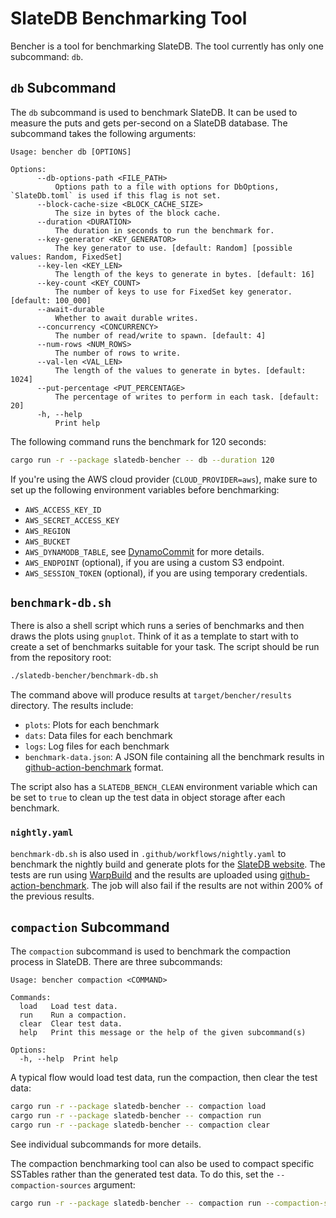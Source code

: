 # SlateDB Benchmarking Tool

Bencher is a tool for benchmarking SlateDB. The tool currently has only one
subcommand: `db`.

## `db` Subcommand

The `db` subcommand is used to benchmark SlateDB. It can be used to measure the
puts and gets per-second on a SlateDB database. The subcommand takes the following
arguments:

```
Usage: bencher db [OPTIONS]

Options:
      --db-options-path <FILE_PATH>
          Options path to a file with options for DbOptions, `SlateDb.toml` is used if this flag is not set.
      --block-cache-size <BLOCK_CACHE_SIZE>
          The size in bytes of the block cache.
      --duration <DURATION>
          The duration in seconds to run the benchmark for.
      --key-generator <KEY_GENERATOR>
          The key generator to use. [default: Random] [possible values: Random, FixedSet]
      --key-len <KEY_LEN>
          The length of the keys to generate in bytes. [default: 16]
      --key-count <KEY_COUNT>
          The number of keys to use for FixedSet key generator. [default: 100_000]
      --await-durable
          Whether to await durable writes.
      --concurrency <CONCURRENCY>
          The number of read/write to spawn. [default: 4]
      --num-rows <NUM_ROWS>
          The number of rows to write.
      --val-len <VAL_LEN>
          The length of the values to generate in bytes. [default: 1024]
      --put-percentage <PUT_PERCENTAGE>
          The percentage of writes to perform in each task. [default: 20]
      -h, --help
          Print help
```

The following command runs the benchmark for 120 seconds:

```bash
cargo run -r --package slatedb-bencher -- db --duration 120
```

If you're using the AWS cloud provider (`CLOUD_PROVIDER=aws`), make sure to set up the
following environment variables before benchmarking:

- `AWS_ACCESS_KEY_ID`
- `AWS_SECRET_ACCESS_KEY`
- `AWS_REGION`
- `AWS_BUCKET`
- `AWS_DYNAMODB_TABLE`, see
  [DynamoCommit](https://docs.rs/object_store/latest/object_store/aws/struct.DynamoCommit.html)
  for more details.
- `AWS_ENDPOINT` (optional), if you are using a custom S3 endpoint.
- `AWS_SESSION_TOKEN` (optional), if you are using temporary credentials. 

## `benchmark-db.sh`

There is also a shell script which runs a series of benchmarks and then draws
the plots using `gnuplot`. Think of it as a template to start with to create
a set of benchmarks suitable for your task. The script should be run from
the repository root:

```bash
./slatedb-bencher/benchmark-db.sh
```

The command above will produce results at `target/bencher/results` directory. The results include:

- `plots`: Plots for each benchmark
- `dats`: Data files for each benchmark
- `logs`: Log files for each benchmark
- `benchmark-data.json`: A JSON file containing all the benchmark results in [github-action-benchmark](https://github.com/benchmark-action/github-action-benchmark) format.

The script also has a `SLATEDB_BENCH_CLEAN` environment variable which can be set to `true` to clean up the test data in object storage after each benchmark.

### `nightly.yaml`

`benchmark-db.sh` is also used in `.github/workflows/nightly.yaml` to benchmark the nightly build and generate plots for the [SlateDB website](https://slatedb.io/performance/benchmarks/main/). The tests are run using [WarpBuild](https://warpbuild.com) and the results are uploaded using [github-action-benchmark](https://github.com/benchmark-action/github-action-benchmark). The job will also fail if the results are not within 200% of the previous results.

## `compaction` Subcommand

The `compaction` subcommand is used to benchmark the compaction process in SlateDB.
There are three subcommands:

```
Usage: bencher compaction <COMMAND>

Commands:
  load   Load test data.
  run    Run a compaction.
  clear  Clear test data.
  help   Print this message or the help of the given subcommand(s)

Options:
  -h, --help  Print help
```

A typical flow would load test data, run the compaction, then clear the test data:

```bash
cargo run -r --package slatedb-bencher -- compaction load
cargo run -r --package slatedb-bencher -- compaction run
cargo run -r --package slatedb-bencher -- compaction clear
```

See individual subcommands for more details.

The compaction benchmarking tool can also be used to compact specific SSTables
rather than the generated test data. To do this, set the `--compaction-sources`
argument:

```bash
cargo run -r --package slatedb-bencher -- compaction run --compaction-sources="1,2"
```